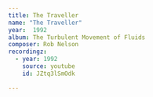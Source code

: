 ```yaml
---
title: The Traveller
name: "The Traveller"
year:  1992
album: The Turbulent Movement of Fluids
composer: Rob Nelson
recordingz:
  - year: 1992
    source: youtube
    id: JZtq3lSmOdk
 
---
```



